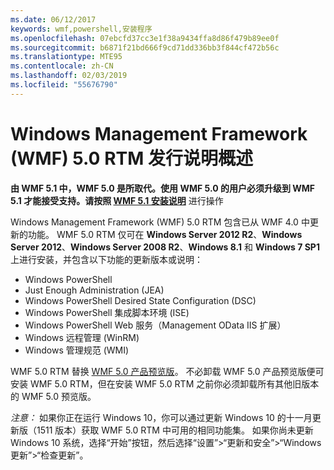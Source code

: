 ```yaml
---
ms.date: 06/12/2017
keywords: wmf,powershell,安装程序
ms.openlocfilehash: 07ebcfd37cc3e1f38a9434ffa8d86f479b89ee0f
ms.sourcegitcommit: b6871f21bd666f9cd71dd336bb3f844cf472b56c
ms.translationtype: MTE95
ms.contentlocale: zh-CN
ms.lasthandoff: 02/03/2019
ms.locfileid: "55676790"
---
```

# <a name="windows-management-framework-wmf-50-rtm-release-notes-overview"></a>Windows Management Framework (WMF) 5.0 RTM 发行说明概述

**由 WMF 5.1 中，WMF 5.0 是所取代。使用 WMF 5.0 的用户必须升级到 WMF 5.1 才能接受支持。请按照 [WMF 5.1 安装说明](../5.1/install-configure.md)** 进行操作

Windows Management Framework (WMF) 5.0 RTM 包含已从 WMF 4.0 中更新的功能。 WMF 5.0 RTM 仅可在 **Windows Server 2012 R2**、**Windows Server 2012**、**Windows Server 2008 R2**、**Windows 8.1** 和 **Windows 7 SP1** 上进行安装，并包含以下功能的更新版本或说明：

- Windows PowerShell
- Just Enough Administration (JEA)
- Windows PowerShell Desired State Configuration (DSC)
- Windows PowerShell 集成脚本环境 (ISE)
- Windows PowerShell Web 服务（Management OData IIS 扩展）
- Windows 远程管理 (WinRM)
- Windows 管理规范 (WMI)

WMF 5.0 RTM 替换 [WMF 5.0 产品预览版](http://blogs.msdn.com/b/powershell/archive/2015/08/31/windows-management-framework-5-0-production-preview-is-now-available.aspx)。 不必卸载 WMF 5.0 产品预览版便可安装 WMF 5.0 RTM，但在安装 WMF 5.0 RTM 之前你必须卸载所有其他旧版本的 WMF 5.0 预览版。

*注意：* 如果你正在运行 Windows 10，你可以通过更新 Windows 10 的十一月更新版（1511 版本）获取 WMF 5.0 RTM 中可用的相同功能集。 如果你尚未更新 Windows 10 系统，选择“开始”按钮，然后选择“设置”>“更新和安全”>“Windows 更新”>“检查更新”。
